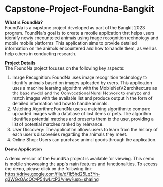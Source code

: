 # Capstone-Project-Foundna-Bangkit

**What is FoundNa?**   
FoundNa is a capstone project developed as part of the Bangkit 2023 program. FoundNa's goal is to create a mobile application that helps users identify newly encountered animals using image recognition technology and mobile mobile platforms. This application aims to provide detailed information on the animals encountered and how to handle them, as well as help others in conducting research.

**Project Details**   
The FoundNa project focuses on the following key aspects:
1. Image Recognition: FoundNa uses image recognition technology to identify animals based on images uploaded by users. This application uses a machine learning algorithm with the MobileNetV2 architecture as the base model and the Convocational Nural Network to analyze and match images with the available list and produce output in the form of detailed information and how to handle animals.
2. Matching Algorithm: FoundNa uses a matching algorithm to compare uploaded images with a database of lost items or pets. The algorithm identifies potential matches and presents them to the user, providing a list of potential matches ranked by relevance.
3. User Discovery: The application allows users to learn from the history of each user's discoveries regarding the animals they meet.
4. Online Shop: Users can purchase animal goods through the application.

**Demo Application**   

A demo version of the FoundNa project is available for viewing. This demo is mobile showcasing the app's main features and functionalities. To access the demo, please click on the following link: https://drive.google.com/file/d/1b5hd25LqZYn-q3WGxQAcQCvP54wLrxP3/view?usp=sharing 
